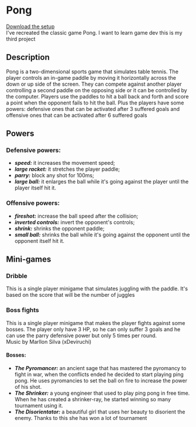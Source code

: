 # Pong
[Download the setup](https://github.com/TheLi0ns/Pong/releases/latest/download/Pong_setup.exe) <br />
I've recreated the classic game Pong. I want to learn game dev this is my third project

## Description
Pong is a two-dimensional sports game that simulates table tennis. 
The player controls an in-game paddle by moving it horizontally across the down or up side of the screen. 
They can compete against another player controlling a second paddle on the opposing side or it can be controlled by the computer. 
Players use the paddles to hit a ball back and forth and score a point when the opponent fails to hit the ball. Plus the players have some powers: 
defensive ones that can be activated after 3 suffered goals and offensive ones that can be activated after 6 suffered goals

## Powers
### Defensive powers:
  * ***speed:*** it increases the movement speed; 
  * ***large racket:*** it stretches the player paddle;
  * ***parry:*** block any shot for 100ms;
  * ***large ball:*** it enlarges the ball while it's going against the player until the player itself hit it.
### Offensive powers:
  * ***fireshot:*** increase the ball speed after the collision;
  * ***inverted controls:*** invert the opponent's controls; 
  * ***shrink:*** shrinks the opponent paddle; 
  * ***small ball:*** shrinks the ball while it's going against the opponent until the opponent itself hit it.

## Mini-games
### Dribble
This is a single player minigame that simulates juggling with the paddle. It's based on the score that will be the number of juggles
### Boss fights
This is a single player minigame that makes the player fights against some bosses.
The player only have 3 HP, so he can only suffer 3 goals and he can use the parry
defensive power but only 5 times per round. <br />
Music by Marllon Silva (xDeviruchi)
#### Bosses:
  * ***The Pyromancer:*** an ancient sage that has mastered the pyromancy to fight in war, when the conflicts ended he decided to start playing ping pong. He uses pyromancies to set the ball on fire to increase the power of his shot. 
  * ***The Shrinker:*** a young engineer that used to play ping pong in free time. When he has created a shrinker-ray, he started winning so many tournament using it.
  * ***The Disorientator:*** a beautiful girl that uses her beauty to disorient the enemy. Thanks to this she has won a lot of tournament 
